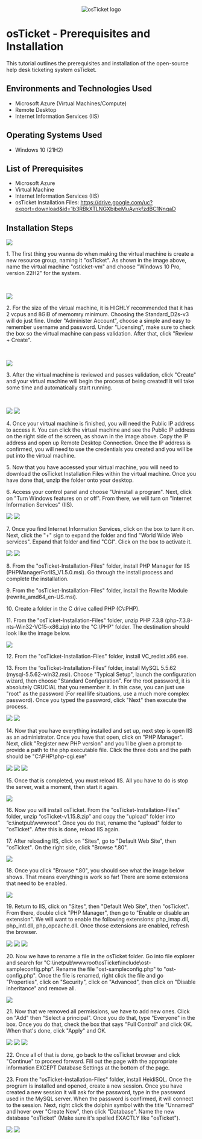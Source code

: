 <p align="center">
<img src="https://i.imgur.com/Clzj7Xs.png" alt="osTicket logo"/>
</p>

<h1>osTicket - Prerequisites and Installation</h1>
This tutorial outlines the prerequisites and installation of the open-source help desk ticketing system osTicket.<br />


<h2>Environments and Technologies Used</h2>

- Microsoft Azure (Virtual Machines/Compute)
- Remote Desktop
- Internet Information Services (IIS)

<h2>Operating Systems Used </h2>

- Windows 10</b> (21H2)

<h2>List of Prerequisites</h2>

- Microsoft Azure
- Virtual Machine
- Internet Information Services (IIS)
- osTicket Installation Files: https://drive.google.com/uc?export=download&id=1b3RBkXTLNGXbibeMuAynkfzdBC1NnqaD

<h2>Installation Steps</h2>

<p>
<img src="https://github.com/user-attachments/assets/2afb8b71-8e70-4f89-a45d-a66a0fc3a06e"/>
</p>
<p>
1. The first thing you wanna do when making the virtual machine is create a new resource group, naming it "osTicket". As shown in the image above, name the virtual machine "osticket-vm" and choose "Windows 10 Pro, version 22H2" for the system.  
</p>
<br />

<p>
<img src="https://github.com/user-attachments/assets/61f0561f-ebfc-44ad-a94d-7eebc3e49594"/>
</p>
<p>
2. For the size of the virtual machine, it is HIGHLY recommended that it has 2 vcpus and 8GiB of memomry minimum. Choosing the Standard_D2s-v3 will do just fine. Under "Administer Account", choose a simple and easy to remember username and password. Under "Licensing", make sure to check the box so the virtual machine can pass validation. After that, click "Review + Create".
</p>
<br />

<p>
<img src="https://github.com/user-attachments/assets/06d37fc0-6fcf-4346-81d4-4707634ce09b"/>
</p>
<p>
3. After the virtual machine is reviewed and passes validation, click "Create" and your virtual machine will begin the process of being created! It will take some time and automatically start running. 
</p>
<br />

<p>
<img src="https://github.com/user-attachments/assets/ba081390-f1e5-4673-bde3-fd6d54794ba2"/> 
<img src="https://github.com/user-attachments/assets/5bb37c3a-8b45-4c38-95aa-a04a84b44b8f"/>
</p>
<p>
4. Once your virtual machine is finished, you will need the Public IP address to access it. You can click the virtual machine and see the Public IP address on the right side of the screen, as shown in the image above. Copy the IP address and open up Remote Desktop Connection. Once the IP address is confirmed, you will need to use the credentials you created and you will be put into the virtual machine. 
</p>

<p>
5. Now that you have accessed your virtual machine, you will need to download the osTicket Installation Files within the virtual machine. Once you have done that, unzip the folder onto your desktop.
</p>

<p>
6. Access your control panel and choose "Uninstall a program". Next, click on "Turn Windows features on or off". From there, we will turn on "Internet Information Services" (IIS).
</p>
<p>
<img src="https://github.com/user-attachments/assets/50f2852d-bec0-44c2-924f-97dc139cc7c6"/>
<img src="https://github.com/user-attachments/assets/0a0926fb-9216-4df4-bd5d-45e1040df43a"/>
</p>

<p>
7. Once you find Internet Information Services, click on the box to turn it on. Next, click the "+" sign to expand the folder and find "World Wide Web services". Expand that folder and find "CGI". Click on the box to activate it. 
</p>
<p>
<img src="https://github.com/user-attachments/assets/758814a2-0de5-44e0-b15d-888a84ac1833"/>
<img src="https://github.com/user-attachments/assets/0a03cfd3-00a3-4d03-a4c5-0eea259a909a"/>
</p>

<p>
8. From the "osTicket-Installation-Files" folder, install PHP Manager for IIS (PHPManagerForIIS_V1.5.0.msi). Go through the install process and complete the installation.
</p>

<p>
9. From the "osTicket-Installation-Files" folder, install the Rewrite Module (rewrite_amd64_en-US.msi). 
</p>

<p>
10. Create a folder in the C drive called PHP (C\:PHP).
</p>

<p>
11. From the "osTicket-Installation-Files" folder, unzip PHP 7.3.8 (php-7.3.8-nts-Win32-VC15-x86.zip) into the "C:\PHP" folder. The destination should look like the image below.
</p>
<p>
<img src="https://github.com/user-attachments/assets/a77c292c-1fa1-4828-b25c-0ae22a7ade18"/>
</p>

<p>
12. From the "osTicket-Installation-Files" folder, install VC_redist.x86.exe.
</p>

<p>
13. From the “osTicket-Installation-Files” folder, install MySQL 5.5.62 (mysql-5.5.62-win32.msi). Choose "Typical Setup", launch the configuration wizard, then choose "Standard Configuration". For the root password, it is absolutely CRUCIAL that you remember it. In this case, you can just use "root" as the password (For real life situations, use a much more complex password). Once you typed the password, click "Next" then execute the process.
</p>
<p>
<img src="https://github.com/user-attachments/assets/703fc5b5-5db4-45fd-aa4c-a812b99e5e88"/>
<img src="https://github.com/user-attachments/assets/489d2e5b-ea92-4039-9abb-7e3f05430845"/>
</p>

<p>
14. Now that you have everything installed and set up, next step is open IIS as an administrator. Once you have that open, click on "PHP Manager". Next, click "Register new PHP version" and you'll be given a prompt to provide a path to the php executable file. Click the three dots and the path should be "C:\PHP\php-cgi.exe"
</p>
<p>
<img src="https://github.com/user-attachments/assets/2dc727b5-3565-4571-b962-21c4b658985c"/>
<img src="https://github.com/user-attachments/assets/bbcc42c2-a07f-4685-8a90-05ee90152d6f"/>
<img src="https://github.com/user-attachments/assets/288b0f0b-b0ea-4876-bef8-05b75d3e74be"/>
</p>

<p>
15. Once that is completed, you must reload IIS. All you have to do is stop the server, wait a moment, then start it again.
</p>
<p>
<img src="https://github.com/user-attachments/assets/d10adb79-0dd3-4f3e-a7c6-20cbf97b7bf2"/>
</p>

<p>
16. Now you will install osTicket. From the "osTicket-Installation-Files" folder, unzip “osTicket-v1.15.8.zip” and copy the "upload" folder into “c:\inetpub\wwwroot”. Once you do that, rename the "upload" folder to "osTicket". After this is done, reload IIS again. 
</p>

<p>
17. After reloading IIS, click on "Sites", go to "Default Web Site", then "osTicket". On the right side, click "Browse *.80".
</p>
<p>
<img src="https://github.com/user-attachments/assets/93e67cd0-2791-4b94-af3a-b1032b5cccc4"/>
</p>

<p>
18. Once you click "Browse *.80", you should see what the image below shows. That means everything is work so far! There are some extensions that need to be enabled.
</p>
<p>
<img src="https://github.com/user-attachments/assets/51776907-d3f1-4aad-9e4a-dd2582722a15"/>
</p>

<p>
19. Return to IIS, click on "Sites", then "Default Web Site", then "osTicket". From there, double click "PHP Manager", then go to "Enable or disable an extension". We will want to enable the following extensions: php_imap.dll, php_intl.dll, php_opcache.dll. Once those extensions are enabled, refresh the browser.
</p>
<p>
<img src="https://github.com/user-attachments/assets/7ccbba2f-b008-4210-91bf-feb276d819df"/>
<img src="https://github.com/user-attachments/assets/315eb907-71ea-4bea-becd-c8056c2d07da"/>
<img src="https://github.com/user-attachments/assets/4a18e77c-f4c6-4ce3-897a-286717fd4e73"/>
</p>

<p>
20. Now we have to rename a file in the osTicket folder. Go into file explorer and search for "C:\inetpub\wwwroot\osTicket\include\ost-sampleconfig.php". Rename the file "ost-sampleconfig.php" to "ost-config.php". Once the file is renamed, right click the file and go "Properties", click on "Security", click on "Advanced", then click on "Disable inheritance" and remove all.
</p>
<p>
<img src="https://github.com/user-attachments/assets/882e28c5-9b38-413a-84c7-51c339519d94"/>
</p>

<p>
21. Now that we removed all permissions, we have to add new ones. Click on "Add" then "Select a principal". Once you do that, type "Everyone" in the box. Once you do that, check the box that says "Full Control" and click OK. When that's done, click "Apply" and OK. 
</p>
<p>
<img src="https://github.com/user-attachments/assets/596a63c0-77f5-49f4-b211-787834a3b8b1"/>
<img src="https://github.com/user-attachments/assets/df250b53-f16c-42a9-be49-f80b438c89b8"/>
<img src="https://github.com/user-attachments/assets/7d957eb2-507d-4543-b331-b0ff7c57f7c9"/>
</p>

<p>
22. Once all of that is done, go back to the osTicket browser and click "Continue" to proceed forward. Fill out the page with the appropriate information EXCEPT Database Settings at the bottom of the page. 
</p>

<p>
23. From the "osTicket-Installation-Files" folder, install HeidiSQL. Once the program is installed and opened, create a new session. Once you have created a new session it will ask for the password, type in the password used in the MySQL server. When the password is confirmed, it will connect to the session. Next, right click the dolphin symbol with the title "Unnamed" and hover over "Create New", then click "Database". Name the new database "osTicket" (Make sure it's spelled EXACTLY like "osTicket").   
</p>
<p>
<img src="https://github.com/user-attachments/assets/d907ddce-2f29-4585-8ba7-e65124662f95"/>
<img src="https://github.com/user-attachments/assets/2cb6977e-1179-4b55-a74a-50cbc8ddec50"/>
</p>
